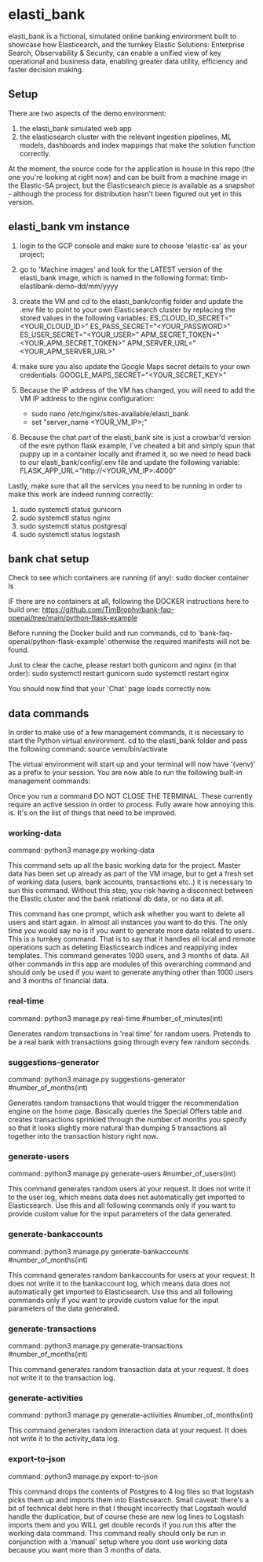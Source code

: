 # elasti_bank
elasti_bank is a fictional, simulated online banking environment built to showcase how Elasticearch, and the turnkey Elastic Solutions: Enterprise Search, Observability & Security, can enable a unified view of key operational and business data, enabling greater data utility, efficiency and faster decision making.
## Setup
There are two aspects of the demo environment:
1) the elasti_bank simulated web app
2) the elasticsearch cluster with the relevant ingestion pipelines, ML models, dashboards and index mappings that make the solution function correctly.

At the moment, the source code for the application is house in this repo (the one you're looking at right now) and can be built from a machine image in the Elastic-SA project, but the Elasticsearch piece is available as a snapshot - although the process for distribution hasn't been figured out yet in this version.

## elasti_bank vm instance
1) login to the GCP console and make sure to choose 'elastic-sa' as your project;
2) go to 'Machine images' and look for the LATEST version of the elasti_bank image, which is named in the following format: timb-elastibank-demo-dd/mm/yyyy
3) create the VM and cd to the elasti_bank/config folder and update the .env file to point to your own Elasticsearch cluster by replacing the stored values in the following variables:
ES_CLOUD_ID_SECRET="<YOUR_CLOUD_ID>"
ES_PASS_SECRET="<YOUR_PASSWORD>"
ES_USER_SECRET="<YOUR_USER>"
APM_SECRET_TOKEN="<YOUR_APM_SECRET_TOKEN>"
APM_SERVER_URL="<YOUR_APM_SERVER_URL>"

5) make sure you also update the Google Maps secret details to your own credentials:
GOOGLE_MAPS_SECRET="<YOUR_SECRET_KEY>"

6) Because the IP address of the VM has changed, you will need to add the VM IP address to the nginx configuration:
   - sudo nano /etc/nginx/sites-available/elasti_bank
   - set "server_name <YOUR_VM_IP>;"

7) Because the chat part of the elasti_bank site is just a crowbar'd version of the esre python flask example, I've cheated a bit and simply spun that puppy up in a container locally and iframed it, so we need to head back to our elasti_bank/config/.env file and update the following variable:
   FLASK_APP_URL="http://<YOUR_VM_IP>:4000"

Lastly, make sure that all the services you need to be running in order to make this work are indeed running correctly:
1) sudo systemctl status gunicorn
2) sudo systemctl status nginx
3) sudo systemctl status postgresql
4) sudo systemctl status logstash

## bank chat setup
Check to see which containers are running (if any): 
sudo docker container ls

IF there are no containers at all, following the DOCKER instructions here to build one: 
https://github.com/TimBrophy/bank-faq-openai/tree/main/python-flask-example

Before running the Docker build and run commands, cd to 'bank-faq-openai/python-flask-example' otherwise the required manifests will not be found.

Just to clear the cache, please restart both gunicorn and nginx (in that order):
sudo systemctl restart gunicorn
sudo systemctl restart nginx

You should now find that your 'Chat' page loads correctly now. 

## data commands
In order to make use of a few management commands, it is necessary to start the Python virtual environment.
cd to the elasti_bank folder and pass the following command:
source venv/bin/activate

The virtual environment will start up and your terminal will now have '(venv)' as a prefix to your session.
You are now able to run the following built-in management commands:

Once you run a command DO NOT CLOSE THE TERMINAL. These currently require an active session in order to process. Fully aware how annoying this is. It's on the list of things that need to be improved. 

### working-data
command: python3 manage.py working-data

This command sets up all the basic working data for the project. Master data has been set up already as part of the VM image, but to get a fresh set of working data (users, bank accounts, transactions etc..) it is necessary to sun this command. 
Without this step, you risk having a disconnect between the Elastic cluster and the bank relational db data, or no data at all.

This command has one prompt, which ask whether you want to delete all users and start again. In almost all instances you want to do this. The only time you would say no is if you want to generate more data related to users.
This is a turnkey command. That is to say that it handles all local and remote operations such as deleting Elasticsearch indices and reapplying index templates.
This command generates 1000 users, and 3 months of data. 
All other commands in this app are modules of this overarching command and should only be used if you want to generate anything other than 1000 users and 3 months of financial data.

### real-time
command: python3 manage.py real-time #number_of_minutes(int)

Generates random transactions in 'real time' for random users. Pretends to be a real bank with transactions going through every few random seconds.  

### suggestions-generator
command: python3 manage.py suggestions-generator #number_of_months(int)

Generates random transactions that would trigger the recommendation engine on the home page. Basically queries the Special Offers table 
and creates transactions sprinkled through the number of months you specify so that it looks slightly more natural than dumping 5 transactions all together into the transaction history right now.

### generate-users
command: python3 manage.py generate-users #number_of_users(int)

This command generates random users at your request. It does not write it to the user log, which means data does not automatically get imported to Elasticsearch. 
Use this and all following commands only if you want to provide custom value for the input parameters of the data generated. 

### generate-bankaccounts
command: python3 manage.py generate-bankaccounts #number_of_months(int)

This command generates random bankaccounts for users at your request. It does not write it to the bankaccount log, which means data does not automatically get imported to Elasticsearch. 
Use this and all following commands only if you want to provide custom value for the input parameters of the data generated. 

### generate-transactions
command: python3 manage.py generate-transactions #number_of_months(int)

This command generates random transaction data at your request. It does not write it to the transaction log. 

### generate-activities
command: python3 manage.py generate-activities #number_of_months(int)

This command generates random interaction data at your request. It does not write it to the activity_data log. 

### export-to-json
command: python3 manage.py export-to-json

This command drops the contents of Postgres to 4 log files so that logstash picks them up and imports them into Elasticsearch. Small caveat: there's a bit of technical debt here in that I thought incorrectly that Logstash would handle
the duplication, but of course these are new log lines to Logstash imports them and you WILL get double records if you run this after the working data command. This command really should only be run in conjunction with a 'manual' setup where you dont use working data because you want more than 3 months of data. 


